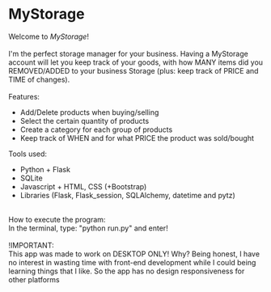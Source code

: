 # MyStorage

Welcome to *MyStorage*!<br><br>
I'm the perfect storage manager for your business. Having a MyStorage account will let you keep track of your goods, with how MANY items did you REMOVED/ADDED to your business Storage (plus: keep track of PRICE and TIME of changes).
<br><Br>
Features:
<ul>
    <li>Add/Delete products when buying/selling</li>
    <li>Select the certain quantity of products</li>
    <li>Create a category for each group of products</li>
    <li>Keep track of WHEN and for what PRICE the product was sold/bought</li>
</ul>
Tools used:
<ul>
    <li>Python + Flask</li>
    <li>SQLite</li>
    <li>Javascript + HTML, CSS (+Bootstrap)</li>
    <li>Libraries (Flask, Flask_session, SQLAlchemy, datetime and pytz)</li>
</ul>
<br>
How to execute the program:<Br>
In the terminal, type: "python run.py" and enter!<br>
<Br>
!IMPORTANT:<BR>
This app was made to work on DESKTOP ONLY! Why? Being honest, I have no interest in wasting time with front-end development while I could being learning things that I like. So the app has no design responsiveness for other platforms
